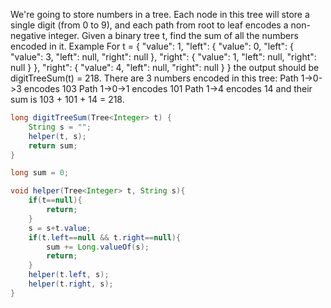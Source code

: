 We're going to store numbers in a tree. Each node in this tree will store a single digit (from 0 to 9), and each path from root to leaf encodes a non-negative integer.
Given a binary tree t, find the sum of all the numbers encoded in it.
Example
For
t = {
    "value": 1,
    "left": {
        "value": 0,
        "left": {
            "value": 3,
            "left": null,
            "right": null
        },
        "right": {
            "value": 1,
            "left": null,
            "right": null
        }
    },
    "right": {
        "value": 4,
        "left": null,
        "right": null
    }
}
the output should be
digitTreeSum(t) = 218.
There are 3 numbers encoded in this tree:
Path 1->0->3 encodes 103
Path 1->0->1 encodes 101
Path 1->4 encodes 14
and their sum is 103 + 101 + 14 = 218.

```java
long digitTreeSum(Tree<Integer> t) {
    String s = "";
    helper(t, s);
    return sum;
}

long sum = 0;

void helper(Tree<Integer> t, String s){
    if(t==null){
        return;
    }
    s = s+t.value;
    if(t.left==null && t.right==null){
        sum += Long.valueOf(s);
        return;
    }
    helper(t.left, s);
    helper(t.right, s);
}
```